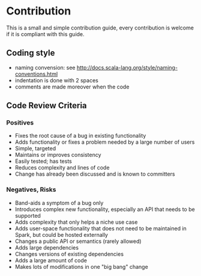 # Contribution

This is a small and simple contribution guide, every contribution is welcome if it is compliant with this guide.        

## Coding style

* naming convension: see http://docs.scala-lang.org/style/naming-conventions.html
* indentation is done with 2 spaces
* comments are made moreover when the code  

## Code Review Criteria

### Positives

* Fixes the root cause of a bug in existing functionality
* Adds functionality or fixes a problem needed by a large number of users
* Simple, targeted
* Maintains or improves consistency
* Easily tested; has tests
* Reduces complexity and lines of code
* Change has already been discussed and is known to committers

### Negatives, Risks

* Band-aids a symptom of a bug only
* Introduces complex new functionality, especially an API that needs to be supported
* Adds complexity that only helps a niche use case
* Adds user-space functionality that does not need to be maintained in Spark, but could be hosted externally 
* Changes a public API or semantics (rarely allowed)
* Adds large dependencies
* Changes versions of existing dependencies
* Adds a large amount of code
* Makes lots of modifications in one "big bang" change
